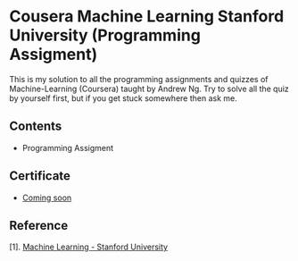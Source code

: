 # Cousera Machine Learning Stanford University (Programming Assigment) 
This is my solution to all the programming assignments and quizzes of Machine-Learning (Coursera) taught by Andrew Ng.
Try to solve all the quiz by yourself first, but if you get stuck somewhere then ask me.

## Contents
- Programming Assigment

## Certificate
* [Coming soon](www.google.com)

## Reference

[1]. [Machine Learning - Stanford University](https://www.coursera.org/learn/machine-learning)